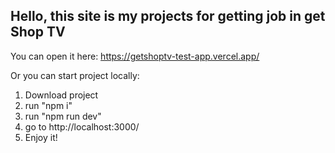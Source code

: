 ## Hello, this site is my projects for getting job in get Shop TV

You can open it here: https://getshoptv-test-app.vercel.app/

Or you can start project locally:

1. Download project
2. run "npm i"
3. run "npm run dev"
4. go to http://localhost:3000/
5. Enjoy it!
